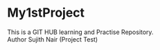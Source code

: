 # My1stProject
This is a GIT HUB learning and Practise Repository.
<br>Author Sujith Nair (Project Test)
